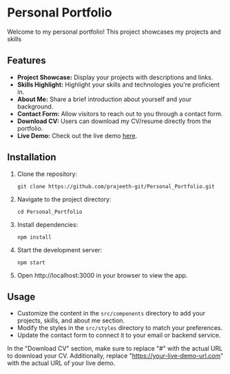 # Personal Portfolio

Welcome to my personal portfolio! This project showcases my projects and skills

## Features

- **Project Showcase:** Display your projects with descriptions and links.
- **Skills Highlight:** Highlight your skills and technologies you're proficient in.
- **About Me:** Share a brief introduction about yourself and your background.
- **Contact Form:** Allow visitors to reach out to you through a contact form.
- **Download CV:** Users can download my CV/resume directly from the portfolio.
- **Live Demo:** Check out the live demo [here](https://prajeeth-portfolio.netlify.app/).

## Installation

1. Clone the repository:

   ```
   git clone https://github.com/prajeeth-git/Personal_Portfolio.git
   ```

2. Navigate to the project directory:

   ```
   cd Personal_Portfolio
   ```

3. Install dependencies:

   ```
   npm install
   ```

4. Start the development server:

   ```
   npm start
   ```

5. Open http://localhost:3000 in your browser to view the app.

## Usage

- Customize the content in the `src/components` directory to add your projects, skills, and about me section.
- Modify the styles in the `src/styles` directory to match your preferences.
- Update the contact form to connect it to your email or backend service.


In the "Download CV" section, make sure to replace "#" with the actual URL to download your CV. Additionally, replace "https://your-live-demo-url.com" with the actual URL of your live demo.
